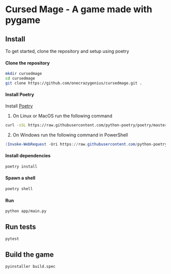 # Cursed Mage - A game made with pygame

## Install
To get started, clone the repository and setup using poetry
#### Clone the repository
```bash
mkdir cursedmage
cd cursedmage
git clone https://github.com/onecrazygenius/cursedmage.git .
```
#### Install Poetry
Install [Poetry](https://python-poetry.org/docs/#installation)
1. On Linux or MacOS run the following command
```bash
curl -sSL https://raw.githubusercontent.com/python-poetry/poetry/master/get-poetry.py | python -
```
2. On Windows run the following command in PowerShell
```powershell
(Invoke-WebRequest -Uri https://raw.githubusercontent.com/python-poetry/poetry/master/get-poetry.py -UseBasicParsing).Content | python -
```

#### Install dependencies
```bash
poetry install
```

#### Spawn a shell
```bash
poetry shell
```

#### Run
```bash
python app/main.py
```

## Run tests
```bash
pytest
```

## Build the game
```bash
pyinstaller build.spec
```